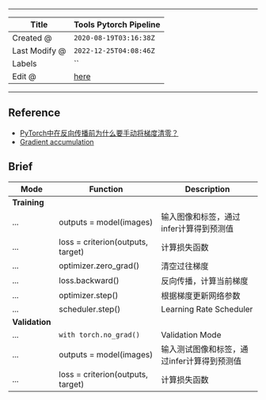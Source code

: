 -----

| Title         | Tools Pytorch Pipeline                                |
| ------------- | ----------------------------------------------------- |
| Created @     | `2020-08-19T03:16:38Z`                                |
| Last Modify @ | `2022-12-25T04:08:46Z`                                |
| Labels        | \`\`                                                  |
| Edit @        | [here](https://github.com/junxnone/aiwiki/issues/173) |

-----

## Reference

  - [PyTorch中在反向传播前为什么要手动将梯度清零？](https://www.zhihu.com/question/303070254/answer/573037166)
  - [Gradient
    accumulation](https://github.com/pytorch/pytorch/blob/d927aee312fa95b7803cb976fee9525923ca9ad6/docs/source/notes/amp_examples.rst#gradient-accumulation)

## Brief

| Mode           | Function                          | Description              |
| -------------- | --------------------------------- | ------------------------ |
| **Training**   |                                   |                          |
| ...            | outputs = model(images)           | 输入图像和标签，通过infer计算得到预测值   |
| ...            | loss = criterion(outputs, target) | 计算损失函数                   |
| ...            | optimizer.zero\_grad()            | 清空过往梯度                   |
| ...            | loss.backward()                   | 反向传播，计算当前梯度              |
| ...            | optimizer.step()                  | 根据梯度更新网络参数               |
| ...            | scheduler.step()                  | Learning Rate Scheduler  |
| **Validation** |                                   |                          |
| ...            | `with torch.no_grad()`            | Validation Mode          |
| ...            | outputs = model(images)           | 输入测试图像和标签，通过infer计算得到预测值 |
| ...            | loss = criterion(outputs, target) | 计算损失函数                   |
